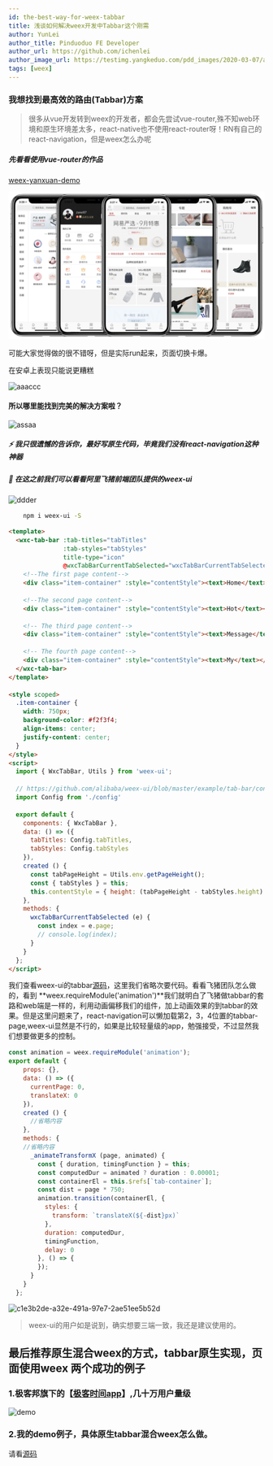 ```yaml
---
id: the-best-way-for-weex-tabbar
title: 浅谈如何解决weex开发中Tabbar这个刚需
author: YunLei
author_title: Pinduoduo FE Developer
author_url: https://github.com/ichenlei
author_image_url: https://testimg.yangkeduo.com/pdd_images/2020-03-07/a70bfa6a-3d27-4e46-b36b-2ee70f53b14f.jpg
tags: [weex]
---
```


### 我想找到最高效的路由(Tabbar)方案
>很多从vue开发转到weex的开发者，都会先尝试vue-router,殊不知web环境和原生环境差太多，react-native也不使用react-router呀！RN有自己的react-navigation，但是weex怎么办呢

##### 先看看使用vue-router的作品
[weex-yanxuan-demo](https://github.com/zwwill/yanxuan-weex-demo)

![aaa](https://raw.githubusercontent.com/zwwill/yanxuan-weex-demo/master/banner.png)

可能大家觉得做的很不错呀，但是实际run起来，页面切换卡爆。

<!--truncate-->

在安卓上表现只能说更糟糕

![aaaccc](https://user-images.githubusercontent.com/14012511/34323724-7cadbc2e-e891-11e7-8631-bdd99807de22.gif)

#### 所以哪里能找到完美的解决方案啦？
![assaa](https://user-images.githubusercontent.com/14012511/34323772-6811ad78-e893-11e7-97f0-bb67d3e6ed19.png)

##### ⚡️ 我只很遗憾的告诉你，最好写原生代码，毕竟我们没有react-navigation这种神器

##### 🎁 在这之前我们可以看看阿里飞猪前端团队提供的weex-ui

![ddder](https://camo.githubusercontent.com/bba85a9dd5c667a576f2906fae897b306feeccaa/68747470733a2f2f696d672e616c6963646e2e636f6d2f7466732f5442316e366a4f67334444384b4a6a793046645858636a765858612d3536322d313030302e676966)

```bash
    npm i weex-ui -S
```

```html
<template>
  <wxc-tab-bar :tab-titles="tabTitles"
               :tab-styles="tabStyles"
               title-type="icon"
               @wxcTabBarCurrentTabSelected="wxcTabBarCurrentTabSelected">
    <!--The first page content-->
    <div class="item-container" :style="contentStyle"><text>Home</text></div>
    
    <!--The second page content-->
    <div class="item-container" :style="contentStyle"><text>Hot</text></div>
    
    <!-- The third page content-->
    <div class="item-container" :style="contentStyle"><text>Message</text></div>
    
    <!-- The fourth page content-->
    <div class="item-container" :style="contentStyle"><text>My</text></div>
  </wxc-tab-bar>
</template>

<style scoped>
  .item-container {
    width: 750px;
    background-color: #f2f3f4;
    align-items: center;
    justify-content: center;
  }
</style>
<script>
  import { WxcTabBar, Utils } from 'weex-ui';
 
  // https://github.com/alibaba/weex-ui/blob/master/example/tab-bar/config.js 
  import Config from './config'

  export default {
    components: { WxcTabBar },
    data: () => ({
      tabTitles: Config.tabTitles,
      tabStyles: Config.tabStyles
    }),
    created () {
      const tabPageHeight = Utils.env.getPageHeight();
      const { tabStyles } = this;
      this.contentStyle = { height: (tabPageHeight - tabStyles.height) + 'px' };
    },
    methods: {
      wxcTabBarCurrentTabSelected (e) {
        const index = e.page;
        // console.log(index);
      }
    }
  };
</script>
```

我们查看weex-ui的tabbar[源码](https://github.com/alibaba/weex-ui/blob/master/packages/wxc-tab-bar/index.vue)，这里我们省略次要代码。看看飞猪团队怎么做的，看到 **weex.requireModule('animation')**我们就明白了飞猪做tabbar的套路和web端是一样的，利用动画偏移我们的组件，加上动画效果的到tabbar的效果。但是这里问题来了，react-navigation可以懒加载第2，3，4位置的tabbar-page,weex-ui显然是不行的，如果是比较轻量级的app，勉强接受，不过显然我们想要做更多的控制。

```js
const animation = weex.requireModule('animation');
export default {
    props: {},
    data: () => ({
      currentPage: 0,
      translateX: 0
    }),
    created () {
      //省略内容
    },
    methods: {
    //省略内容
      _animateTransformX (page, animated) {
        const { duration, timingFunction } = this;
        const computedDur = animated ? duration : 0.00001;
        const containerEl = this.$refs[`tab-container`];
        const dist = page * 750;
        animation.transition(containerEl, {
          styles: {
            transform: `translateX(${-dist}px)`
          },
          duration: computedDur,
          timingFunction,
          delay: 0
        }, () => {
        });
      }
    }
  };
```

![c1e3b2de-a32e-491a-97e7-2ae51ee5b52d](https://user-images.githubusercontent.com/14012511/34323899-60a8f43e-e897-11e7-8e10-04b40861d780.png)

>weex-ui的用户如是说到，确实想要三端一致，我还是建议使用的。

##  最后推荐原生混合weex的方式，tabbar原生实现，页面使用weex 两个成功的例子
###  1.极客邦旗下的【<a href="https://time.geekbang.org">极客时间app</a>】,几十万用户量级

![demo](https://static001.geekbang.org/static/time/img/screenshot8.0941807.jpg)

###  2.我的demo例子，具体原生tabbar混合weex怎么做。

请看[源码]("https://github.com/iChenLei/weex-eleme/blob/master/app/src/main/java/com/weex/sample/NavigationActivity.java")
